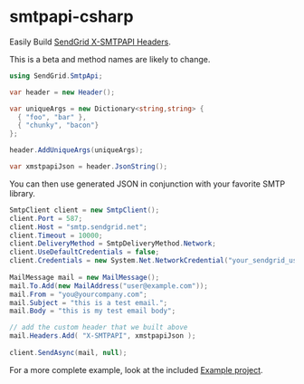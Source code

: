 smtpapi-csharp
==============

Easily Build [SendGrid X-SMTPAPI Headers](http://sendgrid.com/docs/API_Reference/SMTP_API/index.html). 

This is a beta and method names are likely to change.

```csharp
using SendGrid.SmtpApi;

var header = new Header();

var uniqueArgs = new Dictionary<string,string> {
  { "foo", "bar" },
  { "chunky", "bacon"}
};

header.AddUniqueArgs(uniqueArgs);

var xmstpapiJson = header.JsonString();
```

You can then use generated JSON in conjunction with your favorite SMTP library.

```csharp
SmtpClient client = new SmtpClient();
client.Port = 587;
client.Host = "smtp.sendgrid.net";
client.Timeout = 10000;
client.DeliveryMethod = SmtpDeliveryMethod.Network;
client.UseDefaultCredentials = false;
client.Credentials = new System.Net.NetworkCredential("your_sendgrid_username","your_sendgrid_password");
 
MailMessage mail = new MailMessage();
mail.To.Add(new MailAddress("user@example.com"));
mail.From = "you@yourcompany.com";
mail.Subject = "this is a test email.";
mail.Body = "this is my test email body";

// add the custom header that we built above
mail.Headers.Add( "X-SMTPAPI", xmstpapiJson );
 
client.SendAsync(mail, null);
```
For a more complete example, look at the included [Example project](https://github.com/sendgrid/smtpapi-csharp/blob/master/Smtpapi/Example/Program.cs).
